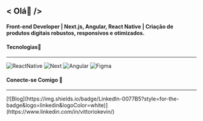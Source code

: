 

## < Olá👋 />
#### Front-end Developer | Next.js, Angular, React Native | Criação de produtos digitais robustos, responsivos e otimizados. 
#### Tecnologias📜
<hr>
<div style="display: inline-block;">
    <img alt="ReactNative" src="https://img.shields.io/badge/React_Native-20232A?style=for-the-badge&logo=react&logoColor=61DAFB"/>
    <img alt="Next" src="https://img.shields.io/badge/Next-black?style=for-the-badge&logo=next.js&logoColor=white"/>
    <img alt="Angular" src="https://img.shields.io/badge/angular-%23DD0031.svg?style=for-the-badge&logo=angular&logoColor=white"/>    
    <img alt="Figma" src="https://img.shields.io/badge/figma-%23F24E1E.svg?style=for-the-badge&logo=figma&logoColor=white)"/>
</div>

#### Conecte-se Comigo 💱
<hr>
[![Blog](https://img.shields.io/badge/LinkedIn-0077B5?style=for-the-badge&logo=linkedin&logoColor=white)](https://www.linkedin.com/in/vittoriokevin/)
